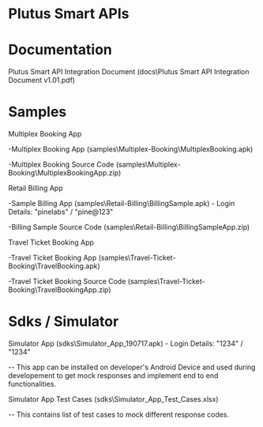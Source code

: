 # Plutus Smart APIs

# Documentation

Plutus Smart API Integration Document (docs\Plutus Smart API Integration Document v1.01.pdf)

# Samples

Multiplex Booking App

  -Multiplex Booking App (samples\Multiplex-Booking\MultiplexBooking.apk)
  
  -Multiplex Booking Source Code (samples\Multiplex-Booking\MultiplexBookingApp.zip)

Retail Billing App

  -Sample Billing App (samples\Retail-Billing\BillingSample.apk) - Login Details: "pinelabs" / "pine@123"
  
  -Billing Sample Source Code (samples\Retail-Billing\BillingSampleApp.zip)
  
Travel Ticket Booking App

  -Travel Ticket Booking App (samples\Travel-Ticket-Booking\TravelBooking.apk)
  
  -Travel Ticket Booking Source Code (samples\Travel-Ticket-Booking\TravelBookingApp.zip)
 


# Sdks / Simulator

Simulator App (sdks\Simulator_App_190717.apk) - Login Details: "1234" / "1234"

-- This app can be installed on developer's Android Device and used during developement to get mock responses and implement end to end functionalities.

Simulator App Test Cases (sdks\Simulator_App_Test_Cases.xlsx)

-- This contains list of test cases to mock different response codes.
